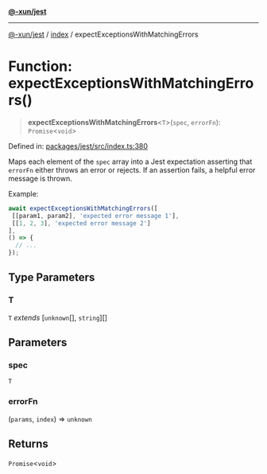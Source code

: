 [**@-xun/jest**](../../README.md)

***

[@-xun/jest](../../README.md) / [index](../README.md) / expectExceptionsWithMatchingErrors

# Function: expectExceptionsWithMatchingErrors()

> **expectExceptionsWithMatchingErrors**\<`T`\>(`spec`, `errorFn`): `Promise`\<`void`\>

Defined in: [packages/jest/src/index.ts:380](https://github.com/Xunnamius/test-utils/blob/92fd6a9e3933fc0913144742396a7dd3fcc48ac8/packages/jest/src/index.ts#L380)

Maps each element of the `spec` array into a Jest expectation asserting that
`errorFn` either throws an error or rejects. If an assertion fails, a
helpful error message is thrown.

Example:

```js
await expectExceptionsWithMatchingErrors([
 [[param1, param2], 'expected error message 1'],
 [[1, 2, 3], 'expected error message 2']
],
() => {
  // ...
});
```

## Type Parameters

### T

`T` *extends* \[`unknown`[], `string`\][]

## Parameters

### spec

`T`

### errorFn

(`params`, `index`) => `unknown`

## Returns

`Promise`\<`void`\>
